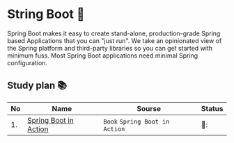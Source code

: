# String Boot 📘
Spring Boot makes it easy to create stand-alone, production-grade Spring based Applications that you can "just run".
We take an opinionated view of the Spring platform and third-party libraries so you can get started with minimum fuss. Most Spring Boot applications need minimal Spring configuration.

## Study plan 📚
|No|Name|Sourse|Status|
|--|----|------|------|
|1.|[Spring Boot in Action](https://github.com/abbos0123/Spring/tree/main/Spring-Boot/Spring-Book-in-Action)|```Book``` ```Spring Boot in Action```|📖:|

